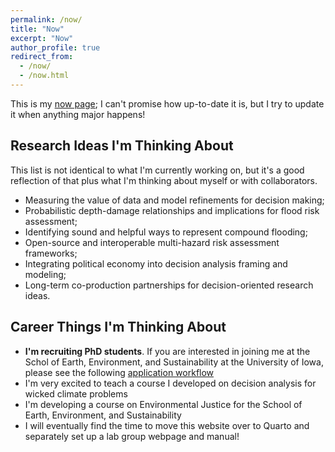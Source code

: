 ```yaml
---
permalink: /now/
title: "Now"
excerpt: "Now"
author_profile: true
redirect_from:
  - /now/
  - /now.html
---
```


This is my [now page](https://nownownow.com/about); I can't promise how up-to-date it is, but I try to update it when anything major happens!

## Research Ideas I'm Thinking About

This list is not identical to what I'm currently working on, but it's a good reflection of that plus what I'm thinking about myself or with collaborators.

- Measuring the value of data and model refinements for decision making;
- Probabilistic depth-damage relationships and implications for flood risk assessment;
- Identifying sound and helpful ways to represent compound flooding;
- Open-source and interoperable multi-hazard risk assessment frameworks;
- Integrating political economy into decision analysis framing and modeling; 
- Long-term co-production partnerships for decision-oriented research ideas.

## Career Things I'm Thinking About
- **I'm recruiting PhD students**. If you are interested in joining me at the Schol of Earth, Environment, and Sustainability at the University of Iowa, please see the following [application workflow](/files/pdf/application_workflow.pdf)
- I'm very excited to teach a course I developed on decision analysis for wicked climate problems
- I'm developing a course on Environmental Justice for the School of Earth, Environment, and Sustainability 
- I will eventually find the time to move this website over to Quarto and separately set up a lab group webpage and manual!